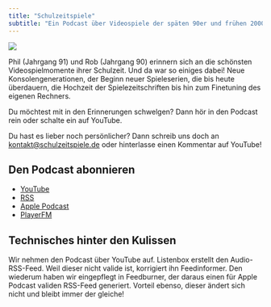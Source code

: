 ```yaml
---
title: "Schulzeitspiele"
subtitle: "Ein Podcast über Videospiele der späten 90er und frühen 2000er"
---
```


![](https://www.wisst-ihr-noch.de/wp-content/uploads/2021/05/b-die-schlechtesten-videospiele-aller-zeiten-scaled.jpg)

Phil (Jahrgang 91) und Rob (Jahrgang 90) erinnern sich an die schönsten Videospielmomente ihrer Schulzeit. Und da war so einiges dabei! Neue Konsolengenerationen, der Beginn neuer Spieleserien, die bis heute überdauern, die Hochzeit der Spielezeitschriften bis hin zum Finetuning des eigenen Rechners.

Du möchtest mit in den Erinnerungen schwelgen? Dann hör in den Podcast rein oder schalte ein auf YouTube.

Du hast es lieber noch persönlicher? Dann schreib uns doch an kontakt@schulzeitspiele.de oder hinterlasse einen Kommentar auf YouTube!

## Den Podcast abonnieren

- [YouTube](https://www.youtube.com/channel/UCPfUVJfYnsnr31DPQ3EkOow)
- [RSS](http://feeds.feedburner.com/Schulzeitspiele)
- [Apple Podcast](https://podcasts.apple.com/us/podcast/schulzeitspiele/id1610604243)
- [PlayerFM](https://player.fm/series/series-3317790)

## Technisches hinter den Kulissen

Wir nehmen den Podcast über YouTube auf. Listenbox erstellt den Audio-RSS-Feed. Weil dieser nicht valide ist, korrigiert ihn Feedinformer. Den wiederum haben wir eingepflegt in Feedburner, der daraus einen für Apple Podcast validen RSS-Feed generiert. Vorteil ebenso, dieser ändert sich nicht und bleibt immer der gleiche!